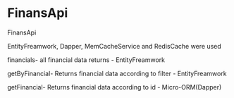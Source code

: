 # FinansApi
FinansApi

EntityFreamwork, Dapper, MemCacheService and RedisCache were used

financials- all financial data returns - EntityFreamwork

getByFinancial- Returns financial data according to filter - EntityFreamwork

getFinancial- Returns financial data according to id - Micro-ORM(Dapper)
